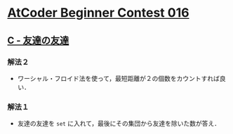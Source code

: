 # [AtCoder Beginner Contest 016](https://atcoder.jp/contests/abc016/tasks)

## [C - 友達の友達](https://atcoder.jp/contests/abc016/tasks/abc016_3)
### 解法２
- ワーシャル・フロイド法を使って，最短距離が２の個数をカウントすれば良い．

### 解法１
- 友達の友達を `set` に入れて，最後にその集団から友達を除いた数が答え．
